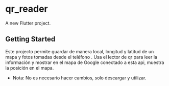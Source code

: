# qr_reader

A new Flutter project.

## Getting Started

Este projecto permite guardar de manera local, longitud y latitud de un mapa y fotos tomadas desde el teléfono .
Usa el lector de qr para leer la información y mostrar en el mapa de Google conectado a esta api, muestra la posición en el mapa.

- Nota: No es necesario hacer cambios, solo descargar y utilizar. 
